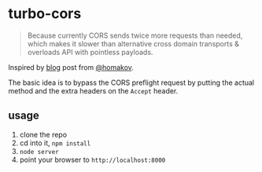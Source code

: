 # turbo-cors


> Because currently CORS sends twice more requests than needed, which makes it slower than alternative cross domain transports & overloads API with pointless payloads.

Inspired by [blog](http://homakov.blogspot.pt/2014/01/how-to-use-cors-without-preflights.html) post from [@homakov](https://twitter.com/homakov/status/428370724672110592).

The basic idea is to bypass the CORS preflight request by putting the actual method and the extra headers on the `Accept` header.

## usage

1. clone the repo
2. cd into it, `npm install`
3. `node server`
4. point your browser to `http://localhost:8000`